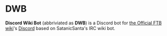 # DWB
__Discord Wiki Bot__ (abbriviated as __DWB__) is a Discord bot for [the Official FTB wiki](ftb.gamepedia.com)'s [Discord](https://discord.gg/2Pq6Rft) based on SatanicSanta's IRC wiki bot.
